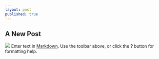 ```yaml
---
layout: post
published: true
---
```


## A New Post
![](/http://cdn.playbuzz.com/cdn/0079c830-3406-4c05-a5c1-bc43e8f01479/7dd84d70-768b-492b-88f7-a6c70f2db2e9.jpg)
Enter text in [Markdown](http://daringfireball.net/projects/markdown/). Use the toolbar above, or click the **?** button for formatting help.